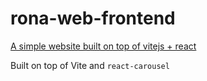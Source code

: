 # rona-web-frontend

[A simple website built on top of vitejs + react](https://rona-web-frontend.vercel.app/)

Built on top of Vite and `react-carousel`

